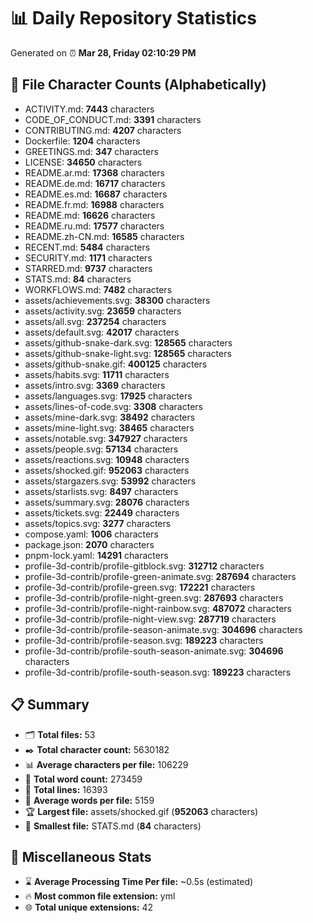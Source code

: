 # 📊 Daily Repository Statistics
Generated on ⏰ **Mar 28, Friday 02:10:29 PM**

## 📂 File Character Counts (Alphabetically)
- ACTIVITY.md: **7443** characters
- CODE_OF_CONDUCT.md: **3391** characters
- CONTRIBUTING.md: **4207** characters
- Dockerfile: **1204** characters
- GREETINGS.md: **347** characters
- LICENSE: **34650** characters
- README.ar.md: **17368** characters
- README.de.md: **16717** characters
- README.es.md: **16687** characters
- README.fr.md: **16988** characters
- README.md: **16626** characters
- README.ru.md: **17577** characters
- README.zh-CN.md: **16585** characters
- RECENT.md: **5484** characters
- SECURITY.md: **1171** characters
- STARRED.md: **9737** characters
- STATS.md: **84** characters
- WORKFLOWS.md: **7482** characters
- assets/achievements.svg: **38300** characters
- assets/activity.svg: **23659** characters
- assets/all.svg: **237254** characters
- assets/default.svg: **42017** characters
- assets/github-snake-dark.svg: **128565** characters
- assets/github-snake-light.svg: **128565** characters
- assets/github-snake.gif: **400125** characters
- assets/habits.svg: **11711** characters
- assets/intro.svg: **3369** characters
- assets/languages.svg: **17925** characters
- assets/lines-of-code.svg: **3308** characters
- assets/mine-dark.svg: **38492** characters
- assets/mine-light.svg: **38465** characters
- assets/notable.svg: **347927** characters
- assets/people.svg: **57134** characters
- assets/reactions.svg: **10948** characters
- assets/shocked.gif: **952063** characters
- assets/stargazers.svg: **53992** characters
- assets/starlists.svg: **8497** characters
- assets/summary.svg: **28076** characters
- assets/tickets.svg: **22449** characters
- assets/topics.svg: **3277** characters
- compose.yaml: **1006** characters
- package.json: **2070** characters
- pnpm-lock.yaml: **14291** characters
- profile-3d-contrib/profile-gitblock.svg: **312712** characters
- profile-3d-contrib/profile-green-animate.svg: **287694** characters
- profile-3d-contrib/profile-green.svg: **172221** characters
- profile-3d-contrib/profile-night-green.svg: **287693** characters
- profile-3d-contrib/profile-night-rainbow.svg: **487072** characters
- profile-3d-contrib/profile-night-view.svg: **287719** characters
- profile-3d-contrib/profile-season-animate.svg: **304696** characters
- profile-3d-contrib/profile-season.svg: **189223** characters
- profile-3d-contrib/profile-south-season-animate.svg: **304696** characters
- profile-3d-contrib/profile-south-season.svg: **189223** characters

## 📋 Summary
- 🗂️ **Total files:** 53
- ✒️ **Total character count:** 5630182
- 📊 **Average characters per file:** 106229
- 📝 **Total word count:** 273459
- 🧾 **Total lines:** 16393
- 📐 **Average words per file:** 5159
- 🏆 **Largest file:** assets/shocked.gif (**952063** characters)
- 🥉 **Smallest file:** STATS.md (**84** characters)

## 🌟 Miscellaneous Stats
- ⌛ **Average Processing Time Per file:** ~0.5s (estimated)
- 🔥 **Most common file extension:** yml
- 🌐 **Total unique extensions:** 42

